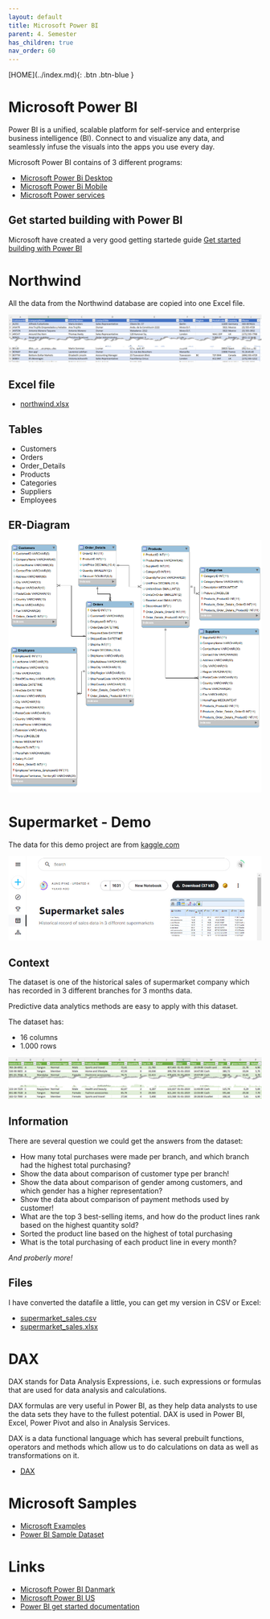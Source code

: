 ```yaml
---
layout: default
title: Microsoft Power BI
parent: 4. Semester
has_children: true
nav_order: 60
---
```


<span class="fs-1">
[HOME](../index.md){: .btn .btn-blue }
</span>

# Microsoft Power BI
Power BI is a unified, scalable platform for self-service and enterprise business intelligence (BI). Connect to and visualize any data, and seamlessly infuse the visuals into the apps you use every day.

Microsoft Power BI contains of 3 different programs:

- [Microsoft Power Bi Desktop](https://powerbi.microsoft.com/en-us/desktop/)
- [Microsoft Power Bi Mobile](https://powerbi.microsoft.com/en-us/mobile/)
- [Microsoft Power services](https://learn.microsoft.com/en-us/power-bi/fundamentals/power-bi-service-overview)

## Get started building with Power BI
Microsoft have created a very good getting startede guide [Get started building with Power BI](https://learn.microsoft.com/en-us/training/modules/get-started-with-power-bi/)

# Northwind
 All the data from the Northwind database are copied into one Excel file.

![](./image/northwind.jpg)

## Excel file
- [northwind.xlsx](./Northwind/northwind.xlsx)

## Tables
- Customers
- Orders
- Order_Details
- Products
- Categories
- Suppliers
- Employees

## ER-Diagram
![](./image/ER_Northwind.png)


# Supermarket - Demo
The data for this demo project are from [kaggle.com](https://www.kaggle.com/datasets/aungpyaeap/supermarket-sales)

![](./image/supermarked_www.jpg)

## Context
The dataset is one of the historical sales of supermarket company which has recorded in 3 different branches for 3 months data. 

Predictive data analytics methods are easy to apply with this dataset.

The dataset has:

- 16 columns
- 1.000 rows

![](./image/supermarked.jpg)

## Information
There are several question we could get the answers from the dataset:

- How many total purchases were made per branch, and which branch had the highest total purchasing?
- Show the data about comparison of customer type per branch!
- Show the data about comparison of gender among customers, and which gender has a higher representation?
- Show the data about comparison of payment methods used by customer!
- What are the top 3 best-selling items, and how do the product lines rank based on the highest quantity sold?
- Sorted the product line based on the highest of total purchasing
- What is the total purchasing of each product line in every month?

*And proberly more!*

## Files
I have converted the datafile a little, you can get my version in CSV or Excel:

- [supermarket_sales.csv](./Supermarket/supermarket_sales.csv)
- [supermarket_sales.xlsx](./Supermarket/supermarket_sales.xlsx)

# DAX
DAX stands for Data Analysis Expressions, i.e. such expressions or formulas that are used for data analysis and calculations.

DAX formulas are very useful in Power BI, as they help data analysts to use the data sets they have to the fullest potential. DAX is used in Power BI, Excel, Power Pivot and also in Analysis Services.

DAX is a data functional language which has several prebuilt functions, operators and methods which allow us to do calculations on data as well as transformations on it.

- [DAX](./dax.md)

# Microsoft Samples
- [Microsoft Examples](./microsoft-sampel-financial.md)
- [Power BI Sample Dataset](./power_bi_sample-dataset.md)

# Links
- [Microsoft Power BI Danmark](https://powerbi.microsoft.com/da-dk)
- [Microsoft Power BI US](https://learn.microsoft.com/en-us/power-bi)
- [Power BI get started documentation](https://learn.microsoft.com/en-us/power-bi/fundamentals/)